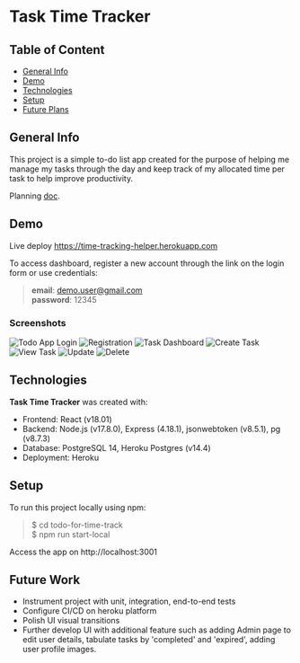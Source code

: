 # Task Time Tracker
## Table of Content
* [General Info](#general-info)
* [Demo](#demo)
* [Technologies](#technologies)
* [Setup](#setup)
* [Future Plans](#future-work)

## General Info
This project is a simple to-do list app created for the purpose of helping me manage my tasks through the day and keep track of my allocated time per task to help improve productivity.

Planning [doc](https://docs.google.com/document/d/1th8t0-3OjnLFcPw42Mge2p-lQod8g1bmhrKZyiIcigE/edit?usp=sharing). 

## Demo
Live deploy <https://time-tracking-helper.herokuapp.com>

To access dashboard, register a new account through the link on the login form or use credentials:   
> **email**: demo.user@gmail.com<br>
> **password**: 12345<br>

### Screenshots
![Todo App Login](https://user-images.githubusercontent.com/5581397/178775913-a1fbb6e4-aad3-491a-b24d-4fba9a9913cd.png)
![Registration](https://user-images.githubusercontent.com/5581397/178776026-aeb93895-4227-4cd4-85a3-29f7c56cd3d8.png)
![Task Dashboard](https://user-images.githubusercontent.com/5581397/178776078-654202fd-7401-4879-a8c3-8d93e4864028.png)
![Create Task](https://user-images.githubusercontent.com/5581397/178776161-33822d7c-3bd6-4ac5-8623-fe0c8a964dc0.png)
![View Task](https://user-images.githubusercontent.com/5581397/178776200-a2b2bd71-52c9-460d-b228-37757f6fa666.png)
![Update](https://user-images.githubusercontent.com/5581397/178776223-60348bca-34d0-46ed-baf4-3c06dd746964.png)
![Delete](https://user-images.githubusercontent.com/5581397/178776244-b05b7057-8992-4658-a01c-539da7ae14d7.png)


## Technologies
**Task Time Tracker** was created with:
* Frontend: React (v18.01)
* Backend: Node.js (v17.8.0), Express (4.18.1), jsonwebtoken (v8.5.1), pg (v8.7.3)
* Database: PostgreSQL 14, Heroku Postgres (v14.4)
* Deployment: Heroku

## Setup
To run this project locally using npm:<br>
>$ cd todo-for-time-track<br>
>$ npm run start-local

Access the app on http://localhost:3001

## Future Work
* Instrument project with unit, integration, end-to-end tests
* Configure CI/CD on heroku platform
* Polish UI visual transitions
* Further develop UI with additional feature such as adding Admin page to edit user details, tabulate tasks by 'completed' and 'expired', adding user profile images. 


